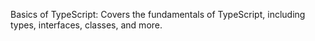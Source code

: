 Basics of TypeScript: Covers the fundamentals of TypeScript, including types, interfaces, classes, and more.